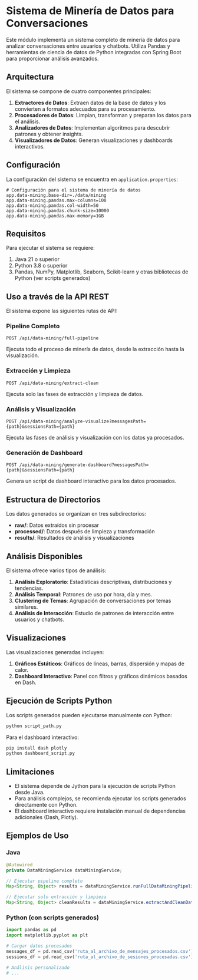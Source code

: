 # Sistema de Minería de Datos para Conversaciones

Este módulo implementa un sistema completo de minería de datos para analizar conversaciones entre usuarios y chatbots. Utiliza Pandas y herramientas de ciencia de datos de Python integradas con Spring Boot para proporcionar análisis avanzados.

## Arquitectura

El sistema se compone de cuatro componentes principales:

1. **Extractores de Datos**: Extraen datos de la base de datos y los convierten a formatos adecuados para su procesamiento.
2. **Procesadores de Datos**: Limpian, transforman y preparan los datos para el análisis.
3. **Analizadores de Datos**: Implementan algoritmos para descubrir patrones y obtener insights.
4. **Visualizadores de Datos**: Generan visualizaciones y dashboards interactivos.

## Configuración

La configuración del sistema se encuentra en `application.properties`:

```properties
# Configuración para el sistema de minería de datos
app.data-mining.base-dir=./data/mining
app.data-mining.pandas.max-columns=100
app.data-mining.pandas.col-width=50
app.data-mining.pandas.chunk-size=10000
app.data-mining.pandas.max-memory=1GB
```

## Requisitos

Para ejecutar el sistema se requiere:

1. Java 21 o superior
2. Python 3.8 o superior
3. Pandas, NumPy, Matplotlib, Seaborn, Scikit-learn y otras bibliotecas de Python (ver scripts generados)

## Uso a través de la API REST

El sistema expone las siguientes rutas de API:

### Pipeline Completo

```
POST /api/data-mining/full-pipeline
```

Ejecuta todo el proceso de minería de datos, desde la extracción hasta la visualización.

### Extracción y Limpieza

```
POST /api/data-mining/extract-clean
```

Ejecuta solo las fases de extracción y limpieza de datos.

### Análisis y Visualización

```
POST /api/data-mining/analyze-visualize?messagesPath={path}&sessionsPath={path}
```

Ejecuta las fases de análisis y visualización con los datos ya procesados.

### Generación de Dashboard

```
POST /api/data-mining/generate-dashboard?messagesPath={path}&sessionsPath={path}
```

Genera un script de dashboard interactivo para los datos procesados.

## Estructura de Directorios

Los datos generados se organizan en tres subdirectorios:

- **raw/**: Datos extraídos sin procesar
- **processed/**: Datos después de limpieza y transformación
- **results/**: Resultados de análisis y visualizaciones

## Análisis Disponibles

El sistema ofrece varios tipos de análisis:

1. **Análisis Exploratorio**: Estadísticas descriptivas, distribuciones y tendencias.
2. **Análisis Temporal**: Patrones de uso por hora, día y mes.
3. **Clustering de Temas**: Agrupación de conversaciones por temas similares.
4. **Análisis de Interacción**: Estudio de patrones de interacción entre usuarios y chatbots.

## Visualizaciones

Las visualizaciones generadas incluyen:

1. **Gráficos Estáticos**: Gráficos de líneas, barras, dispersión y mapas de calor.
2. **Dashboard Interactivo**: Panel con filtros y gráficos dinámicos basados en Dash.

## Ejecución de Scripts Python

Los scripts generados pueden ejecutarse manualmente con Python:

```bash
python script_path.py
```

Para el dashboard interactivo:

```bash
pip install dash plotly
python dashboard_script.py
```

## Limitaciones

- El sistema depende de Jython para la ejecución de scripts Python desde Java.
- Para análisis complejos, se recomienda ejecutar los scripts generados directamente con Python.
- El dashboard interactivo requiere instalación manual de dependencias adicionales (Dash, Plotly).

## Ejemplos de Uso

### Java

```java
@Autowired
private DataMiningService dataMiningService;

// Ejecutar pipeline completo
Map<String, Object> results = dataMiningService.runFullDataMiningPipeline();

// Ejecutar solo extracción y limpieza
Map<String, Object> cleanResults = dataMiningService.extractAndCleanData();
```

### Python (con scripts generados)

```python
import pandas as pd
import matplotlib.pyplot as plt

# Cargar datos procesados
messages_df = pd.read_csv('ruta_al_archivo_de_mensajes_procesados.csv')
sessions_df = pd.read_csv('ruta_al_archivo_de_sesiones_procesadas.csv')

# Análisis personalizado
# ...
``` 